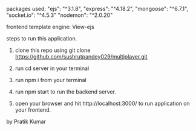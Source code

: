 packages used:
    "ejs": "^3.1.8",
    "express": "^4.18.2",
    "mongoose": "^6.7.1",
    "socket.io": "^4.5.3"
    "nodemon": "^2.0.20"
    
    
    
frontend template engine: View-ejs


steps to run this application.

1. clone this repo using 
  git clone https://github.com/sushrutpandey029/multiplayer.git
  
2. run cd server in your terminal

3. run npm i from your terminal

4. run npm start to run the backend server.

5. open your browser and hit http://localhost:3000/  to run application on your frontend.



by Pratik Kumar
